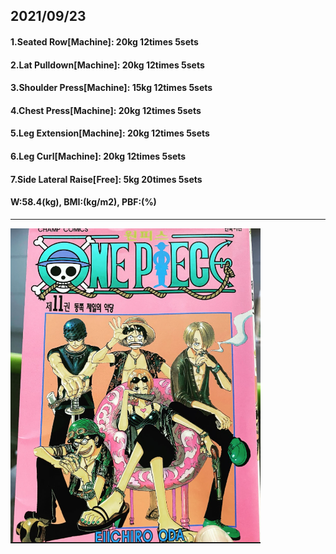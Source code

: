 ## 2021/09/23
#### 1.Seated Row\[Machine\]: 20kg 12times 5sets
#### 2.Lat Pulldown\[Machine\]: 20kg 12times 5sets
#### 3.Shoulder Press\[Machine\]: 15kg 12times 5sets
#### 4.Chest Press\[Machine\]: 20kg 12times 5sets
#### 5.Leg Extension\[Machine\]: 20kg 12times 5sets
#### 6.Leg Curl\[Machine\]: 20kg 12times 5sets
#### 7.Side Lateral Raise\[Free\]: 5kg 20times 5sets
#### W:58.4(kg), BMI:(kg/m2), PBF:(%)

---
<img src='./_resources/__011.png' width='400px' />
